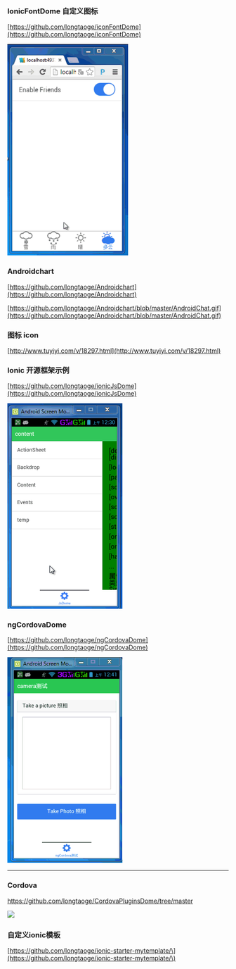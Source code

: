 
### IonicFontDome 自定义图标 ###

[https://github.com/longtaoge/iconFontDome](https://github.com/longtaoge/iconFontDome)

![](https://github.com/longtaoge/iconFontDome/raw/master/thsfont/fonticon.gif)

### Androidchart ###
[https://github.com/longtaoge/Androidchart](https://github.com/longtaoge/Androidchart)

[https://github.com/longtaoge/Androidchart/blob/master/AndroidChat.gif](https://github.com/longtaoge/Androidchart/blob/master/AndroidChat.gif)

### 图标 icon  ###
[http://www.tuyiyi.com/v/18297.html](http://www.tuyiyi.com/v/18297.html)


### Ionic 开源框架示例 ###
[https://github.com/longtaoge/ionicJsDome](https://github.com/longtaoge/ionicJsDome)

![](https://github.com/longtaoge/ionicJsDome/raw/master/ionicJsDome.gif)

### ngCordovaDome ###
[https://github.com/longtaoge/ngCordovaDome](https://github.com/longtaoge/ngCordovaDome)

![](https://github.com/longtaoge/ngCordovaDome/blob/master/ngcordova.gif)


----------
### Cordova ###
[https://github.com/longtaoge/CordovaPluginsDome/tree/master  ](https://github.com/longtaoge/CordovaPluginsDome/tree/master  )

![](https://github.com/longtaoge/CordovaPluginsDome/raw/master/www/codova_plugin.gif)

### 自定义ionic模板 ###

[https://github.com/longtaoge/ionic-starter-mytemplate/\](https://github.com/longtaoge/ionic-starter-mytemplate/\)

